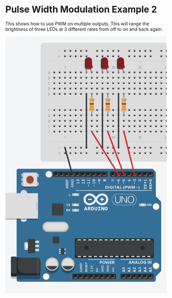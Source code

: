 # Pulse Width Modulation Example 2

This shows how to use PWM on multiple outputs.  This will range the brightness of three LEDs at 3 different rates from off to on and back again.

![Multiple LED PWM](pwm-ledmotion.png)


